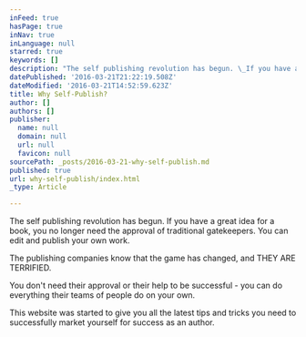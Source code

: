 ```yaml
---
inFeed: true
hasPage: true
inNav: true
inLanguage: null
starred: true
keywords: []
description: "The self publishing revolution has begun. \_If you have a great idea for a book, you no longer need the approval of traditional gatekeepers. \_You can edit and publish your own work."
datePublished: '2016-03-21T21:22:19.508Z'
dateModified: '2016-03-21T14:52:59.623Z'
title: Why Self-Publish?
author: []
authors: []
publisher:
  name: null
  domain: null
  url: null
  favicon: null
sourcePath: _posts/2016-03-21-why-self-publish.md
published: true
url: why-self-publish/index.html
_type: Article

---
```

The self publishing revolution has begun.  If you have a great idea for a book, you no longer need the approval of traditional gatekeepers.  You can edit and publish your own work.

The publishing companies know that the game has changed, and THEY ARE TERRIFIED.

You don't need their approval or their help to be successful - you can do everything their teams of people do on your own.

This website was started to give you all the latest tips and tricks you need to successfully market yourself for success as an author.